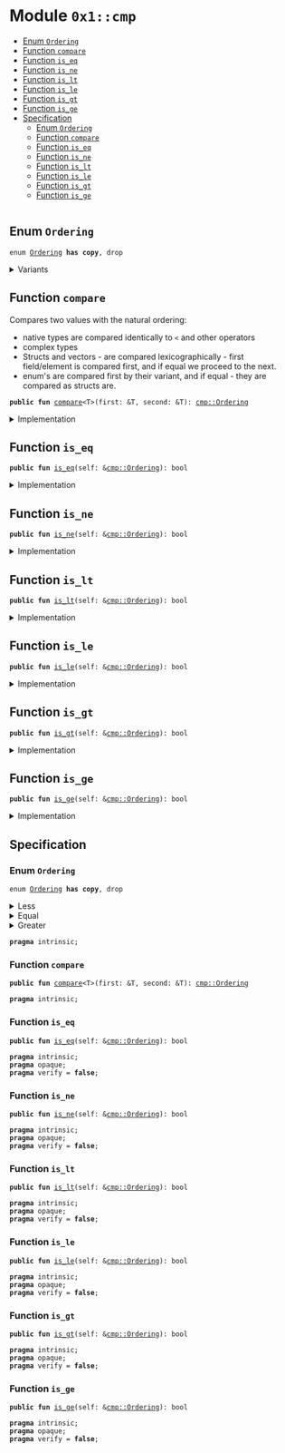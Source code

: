 
<a id="0x1_cmp"></a>

# Module `0x1::cmp`



-  [Enum `Ordering`](#0x1_cmp_Ordering)
-  [Function `compare`](#0x1_cmp_compare)
-  [Function `is_eq`](#0x1_cmp_is_eq)
-  [Function `is_ne`](#0x1_cmp_is_ne)
-  [Function `is_lt`](#0x1_cmp_is_lt)
-  [Function `is_le`](#0x1_cmp_is_le)
-  [Function `is_gt`](#0x1_cmp_is_gt)
-  [Function `is_ge`](#0x1_cmp_is_ge)
-  [Specification](#@Specification_0)
    -  [Enum `Ordering`](#@Specification_0_Ordering)
    -  [Function `compare`](#@Specification_0_compare)
    -  [Function `is_eq`](#@Specification_0_is_eq)
    -  [Function `is_ne`](#@Specification_0_is_ne)
    -  [Function `is_lt`](#@Specification_0_is_lt)
    -  [Function `is_le`](#@Specification_0_is_le)
    -  [Function `is_gt`](#@Specification_0_is_gt)
    -  [Function `is_ge`](#@Specification_0_is_ge)


<pre><code></code></pre>



<a id="0x1_cmp_Ordering"></a>

## Enum `Ordering`



<pre><code>enum <a href="cmp.md#0x1_cmp_Ordering">Ordering</a> <b>has</b> <b>copy</b>, drop
</code></pre>



<details>
<summary>Variants</summary>


<details>
<summary>Less</summary>


<details>
<summary>Fields</summary>


<dl>
</dl>


</details>

</details>

<details>
<summary>Equal</summary>


<details>
<summary>Fields</summary>


<dl>
</dl>


</details>

</details>

<details>
<summary>Greater</summary>


<details>
<summary>Fields</summary>


<dl>
</dl>


</details>

</details>

</details>

<a id="0x1_cmp_compare"></a>

## Function `compare`

Compares two values with the natural ordering:
- native types are compared identically to <code>&lt;</code> and other operators
- complex types
- Structs and vectors - are compared lexicographically - first field/element is compared first,
and if equal we proceed to the next.
- enum's are compared first by their variant, and if equal - they are compared as structs are.


<pre><code><b>public</b> <b>fun</b> <a href="cmp.md#0x1_cmp_compare">compare</a>&lt;T&gt;(first: &T, second: &T): <a href="cmp.md#0x1_cmp_Ordering">cmp::Ordering</a>
</code></pre>



<details>
<summary>Implementation</summary>


<pre><code><b>native</b> <b>public</b> <b>fun</b> <a href="cmp.md#0x1_cmp_compare">compare</a>&lt;T&gt;(first: &T, second: &T): <a href="cmp.md#0x1_cmp_Ordering">Ordering</a>;
</code></pre>



</details>

<a id="0x1_cmp_is_eq"></a>

## Function `is_eq`



<pre><code><b>public</b> <b>fun</b> <a href="cmp.md#0x1_cmp_is_eq">is_eq</a>(self: &<a href="cmp.md#0x1_cmp_Ordering">cmp::Ordering</a>): bool
</code></pre>



<details>
<summary>Implementation</summary>


<pre><code><b>public</b> <b>fun</b> <a href="cmp.md#0x1_cmp_is_eq">is_eq</a>(self: &<a href="cmp.md#0x1_cmp_Ordering">Ordering</a>): bool {
    self is Ordering::Equal
}
</code></pre>



</details>

<a id="0x1_cmp_is_ne"></a>

## Function `is_ne`



<pre><code><b>public</b> <b>fun</b> <a href="cmp.md#0x1_cmp_is_ne">is_ne</a>(self: &<a href="cmp.md#0x1_cmp_Ordering">cmp::Ordering</a>): bool
</code></pre>



<details>
<summary>Implementation</summary>


<pre><code><b>public</b> <b>fun</b> <a href="cmp.md#0x1_cmp_is_ne">is_ne</a>(self: &<a href="cmp.md#0x1_cmp_Ordering">Ordering</a>): bool {
    !(self is Ordering::Equal)
}
</code></pre>



</details>

<a id="0x1_cmp_is_lt"></a>

## Function `is_lt`



<pre><code><b>public</b> <b>fun</b> <a href="cmp.md#0x1_cmp_is_lt">is_lt</a>(self: &<a href="cmp.md#0x1_cmp_Ordering">cmp::Ordering</a>): bool
</code></pre>



<details>
<summary>Implementation</summary>


<pre><code><b>public</b> <b>fun</b> <a href="cmp.md#0x1_cmp_is_lt">is_lt</a>(self: &<a href="cmp.md#0x1_cmp_Ordering">Ordering</a>): bool {
    self is Ordering::Less
}
</code></pre>



</details>

<a id="0x1_cmp_is_le"></a>

## Function `is_le`



<pre><code><b>public</b> <b>fun</b> <a href="cmp.md#0x1_cmp_is_le">is_le</a>(self: &<a href="cmp.md#0x1_cmp_Ordering">cmp::Ordering</a>): bool
</code></pre>



<details>
<summary>Implementation</summary>


<pre><code><b>public</b> <b>fun</b> <a href="cmp.md#0x1_cmp_is_le">is_le</a>(self: &<a href="cmp.md#0x1_cmp_Ordering">Ordering</a>): bool {
    !(self is Ordering::Greater)
}
</code></pre>



</details>

<a id="0x1_cmp_is_gt"></a>

## Function `is_gt`



<pre><code><b>public</b> <b>fun</b> <a href="cmp.md#0x1_cmp_is_gt">is_gt</a>(self: &<a href="cmp.md#0x1_cmp_Ordering">cmp::Ordering</a>): bool
</code></pre>



<details>
<summary>Implementation</summary>


<pre><code><b>public</b> <b>fun</b> <a href="cmp.md#0x1_cmp_is_gt">is_gt</a>(self: &<a href="cmp.md#0x1_cmp_Ordering">Ordering</a>): bool {
    self is Ordering::Greater
}
</code></pre>



</details>

<a id="0x1_cmp_is_ge"></a>

## Function `is_ge`



<pre><code><b>public</b> <b>fun</b> <a href="cmp.md#0x1_cmp_is_ge">is_ge</a>(self: &<a href="cmp.md#0x1_cmp_Ordering">cmp::Ordering</a>): bool
</code></pre>



<details>
<summary>Implementation</summary>


<pre><code><b>public</b> <b>fun</b> <a href="cmp.md#0x1_cmp_is_ge">is_ge</a>(self: &<a href="cmp.md#0x1_cmp_Ordering">Ordering</a>): bool {
    !(self is Ordering::Less)
}
</code></pre>



</details>

<a id="@Specification_0"></a>

## Specification


<a id="@Specification_0_Ordering"></a>

### Enum `Ordering`


<pre><code>enum <a href="cmp.md#0x1_cmp_Ordering">Ordering</a> <b>has</b> <b>copy</b>, drop
</code></pre>



<dl>

<details>
<summary>Less</summary>


<details>
<summary>Fields</summary>


<dl>
</dl>


</details>

</details>

<details>
<summary>Equal</summary>


<details>
<summary>Fields</summary>


<dl>
</dl>


</details>

</details>

<details>
<summary>Greater</summary>


<details>
<summary>Fields</summary>


<dl>
</dl>


</details>

</details>
</dl>



<pre><code><b>pragma</b> intrinsic;
</code></pre>



<a id="@Specification_0_compare"></a>

### Function `compare`


<pre><code><b>public</b> <b>fun</b> <a href="cmp.md#0x1_cmp_compare">compare</a>&lt;T&gt;(first: &T, second: &T): <a href="cmp.md#0x1_cmp_Ordering">cmp::Ordering</a>
</code></pre>




<pre><code><b>pragma</b> intrinsic;
</code></pre>



<a id="@Specification_0_is_eq"></a>

### Function `is_eq`


<pre><code><b>public</b> <b>fun</b> <a href="cmp.md#0x1_cmp_is_eq">is_eq</a>(self: &<a href="cmp.md#0x1_cmp_Ordering">cmp::Ordering</a>): bool
</code></pre>




<pre><code><b>pragma</b> intrinsic;
<b>pragma</b> opaque;
<b>pragma</b> verify = <b>false</b>;
</code></pre>



<a id="@Specification_0_is_ne"></a>

### Function `is_ne`


<pre><code><b>public</b> <b>fun</b> <a href="cmp.md#0x1_cmp_is_ne">is_ne</a>(self: &<a href="cmp.md#0x1_cmp_Ordering">cmp::Ordering</a>): bool
</code></pre>




<pre><code><b>pragma</b> intrinsic;
<b>pragma</b> opaque;
<b>pragma</b> verify = <b>false</b>;
</code></pre>



<a id="@Specification_0_is_lt"></a>

### Function `is_lt`


<pre><code><b>public</b> <b>fun</b> <a href="cmp.md#0x1_cmp_is_lt">is_lt</a>(self: &<a href="cmp.md#0x1_cmp_Ordering">cmp::Ordering</a>): bool
</code></pre>




<pre><code><b>pragma</b> intrinsic;
<b>pragma</b> opaque;
<b>pragma</b> verify = <b>false</b>;
</code></pre>



<a id="@Specification_0_is_le"></a>

### Function `is_le`


<pre><code><b>public</b> <b>fun</b> <a href="cmp.md#0x1_cmp_is_le">is_le</a>(self: &<a href="cmp.md#0x1_cmp_Ordering">cmp::Ordering</a>): bool
</code></pre>




<pre><code><b>pragma</b> intrinsic;
<b>pragma</b> opaque;
<b>pragma</b> verify = <b>false</b>;
</code></pre>



<a id="@Specification_0_is_gt"></a>

### Function `is_gt`


<pre><code><b>public</b> <b>fun</b> <a href="cmp.md#0x1_cmp_is_gt">is_gt</a>(self: &<a href="cmp.md#0x1_cmp_Ordering">cmp::Ordering</a>): bool
</code></pre>




<pre><code><b>pragma</b> intrinsic;
<b>pragma</b> opaque;
<b>pragma</b> verify = <b>false</b>;
</code></pre>



<a id="@Specification_0_is_ge"></a>

### Function `is_ge`


<pre><code><b>public</b> <b>fun</b> <a href="cmp.md#0x1_cmp_is_ge">is_ge</a>(self: &<a href="cmp.md#0x1_cmp_Ordering">cmp::Ordering</a>): bool
</code></pre>




<pre><code><b>pragma</b> intrinsic;
<b>pragma</b> opaque;
<b>pragma</b> verify = <b>false</b>;
</code></pre>


[move-book]: https://aptos.dev/move/book/SUMMARY
